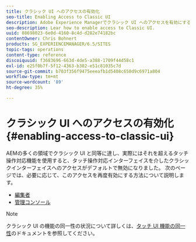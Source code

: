 ```yaml
---
title: クラシック UI へのアクセスの有効化
seo-title: Enabling Access to Classic UI
description: Adobe Experience Managerでクラシック UI へのアクセスを有効にする方法を説明します。
seo-description: Lear how to enable access to Classic UI.
uuid: 08698023-6e0d-4160-8c4d-d282e74182bc
contentOwner: Chris Bohnert
products: SG_EXPERIENCEMANAGER/6.5/SITES
topic-tags: operations
content-type: reference
discoiquuid: f3683696-663d-4de5-a388-1709f44d58c1
exl-id: e25f0b7f-5f12-4363-b302-e51c81035c7d
source-git-commit: b703f356f9475eeeafb1d5408c650d9c6971a804
workflow-type: tm+mt
source-wordcount: '89'
ht-degree: 35%

---
```


# クラシック UI へのアクセスの有効化{#enabling-access-to-classic-ui}

AEMの多くの領域でクラシック UI と同等に達し、実際にはそれを超えるタッチ操作対応機能を使用すると、タッチ操作対応インターフェイスを介したクラシックインターフェイスへのアクセスがデフォルトで無効になりました。 次のページでは、必要に応じて、このアクセスを再度有効にする方法について説明します。

* [編集者](/help/sites-administering/enable-classic-ui-editor.md)
* [管理コンソール](/help/sites-administering/enable-classic-ui-admin.md)

>[!NOTE]
>
>クラシック UI の機能の同一性の状況について詳しくは、[タッチ UI 機能の同一性](/help/release-notes/touch-ui-features-status.md)のドキュメントを参照してください。

